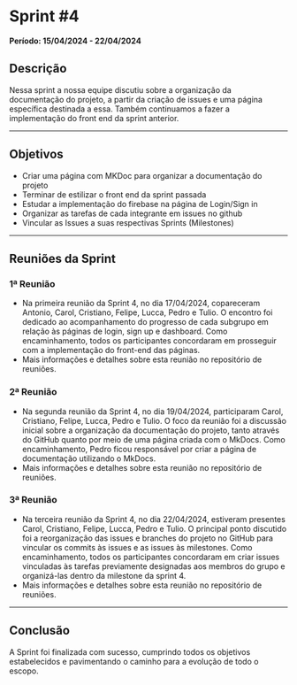 # Sprint #4

**Período: 15/04/2024 - 22/04/2024**

## Descrição

Nessa sprint a nossa equipe discutiu sobre a organização da documentação do projeto, a partir da criação de issues e uma página específica destinada a essa. Também continuamos a fazer a implementação do front end da sprint anterior.

---

## Objetivos

- Criar uma página com MKDoc para organizar a documentação do projeto 
- Terminar de estilizar o front end da sprint passada
- Estudar a implementação do firebase na página de Login/Sign in
- Organizar as tarefas de cada integrante em issues no github
- Vincular as Issues a suas respectivas Sprints (Milestones)
  
---
 
## Reuniões da Sprint

### 1ª Reunião 

- Na primeira reunião da Sprint 4, no dia 17/04/2024, copareceram Antonio, Carol, Cristiano, Felipe, Lucca, Pedro e Tulio. O encontro foi dedicado ao acompanhamento do progresso de cada subgrupo em relação às páginas de login, sign up e dashboard. Como encaminhamento, todos os participantes concordaram em prosseguir com a implementação do front-end das páginas.
- Mais informações e detalhes sobre esta reunião no repositório de reuniões.
  
### 2ª Reunião

- Na segunda reunião da Sprint 4, no dia 19/04/2024, participaram Carol, Cristiano, Felipe, Lucca, Pedro e Tulio. O foco da reunião foi a discussão inicial sobre a organização da documentação do projeto, tanto através do GitHub quanto por meio de uma página criada com o MkDocs. Como encaminhamento, Pedro ficou responsável por criar a página de documentação utilizando o MkDocs.
- Mais informações e detalhes sobre esta reunião no repositório de reuniões.

### 3ª Reunião

- Na terceira reunião da Sprint 4, no dia 22/04/2024, estiveram presentes Carol, Cristiano, Felipe, Lucca, Pedro e Tulio. O principal ponto discutido foi a reorganização das issues e branches do projeto no GitHub para vincular os commits às issues e as issues às milestones. Como encaminhamento, todos os participantes concordaram em criar issues vinculadas às tarefas previamente designadas aos membros do grupo e organizá-las dentro da milestone da sprint 4.
- Mais informações e detalhes sobre esta reunião no repositório de reuniões.

---

## Conclusão

A Sprint foi finalizada com sucesso, cumprindo todos os objetivos estabelecidos e pavimentando o caminho para a evolução de todo o escopo.
